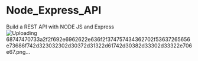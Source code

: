 # Node_Express_API
 Build a REST API with NODE JS and Express
![Uploading 68747470733a2f2f692e6962622e636f2f374757434362702f53637265656e73686f742d323032302d30372d31322d61742d30382d33302d33322e706e67.png…]()
